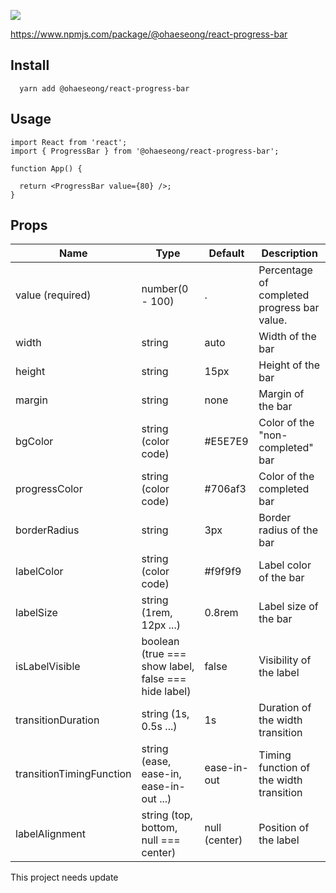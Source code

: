 ![](https://images.velog.io/images/alskt0419/post/7517c720-e26c-4b7c-82f0-c16fb1652ea2/progress_preview.gif)

https://www.npmjs.com/package/@ohaeseong/react-progress-bar

## Install 
```
  yarn add @ohaeseong/react-progress-bar
```

## Usage

```
import React from 'react';
import { ProgressBar } from '@ohaeseong/react-progress-bar';

function App() {

  return <ProgressBar value={80} />;
}

```

## Props
| Name | Type | Default | Description |
| ------ | --- | --- | ------- |
| value (required)|  number(0 - 100)    |.    |    Percentage of completed progress bar value.     |
| width | string |  auto  | 	Width of the bar |
| height | string |  15px  | Height of the bar |
| margin | string |  none  | Margin of the bar |
| bgColor | string (color code) |  #E5E7E9  | 	Color of the "non-completed" bar |
| progressColor | string (color code) |  #706af3  | Color of the completed bar |
| borderRadius | string |  3px  | Border radius of the bar |
| labelColor |  string (color code) |  #f9f9f9  | Label color of the bar |
| labelSize | string (1rem, 12px ...) |  0.8rem  | Label size of the bar |
| isLabelVisible | boolean (true === show label, false === hide label) |  false  | Visibility of the label |
| transitionDuration | string (1s, 0.5s ...) |  1s  | Duration of the width transition |
| transitionTimingFunction |string (ease, ease-in, ease-in-out ...) |  ease-in-out  | Timing function of the width transition |
| labelAlignment | string (top, bottom, null === center) |  null (center)  | Position of the label |

This project needs update




